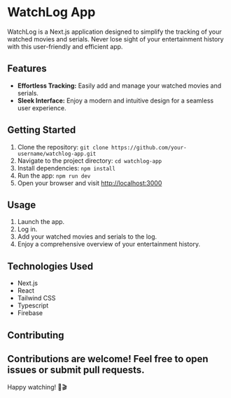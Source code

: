 # WatchLog App
WatchLog is a Next.js application designed to simplify the tracking of your watched movies and serials. Never lose sight of your entertainment history with this user-friendly and efficient app.
## Features
- **Effortless Tracking:** Easily add and manage your watched movies and serials.
- **Sleek Interface:** Enjoy a modern and intuitive design for a seamless user experience.
## Getting Started
1. Clone the repository: `git clone https://github.com/your-username/watchlog-app.git`
2. Navigate to the project directory: `cd watchlog-app`
3. Install dependencies: `npm install`
4. Run the app: `npm run dev`
5. Open your browser and visit [http://localhost:3000](http://localhost:3000)
## Usage
1. Launch the app.
2. Log in.
2. Add your watched movies and serials to the log.
3. Enjoy a comprehensive overview of your entertainment history.
## Technologies Used
- Next.js
- React
- Tailwind CSS
- Typescript
- Firebase
## Contributing
Contributions are welcome! Feel free to open issues or submit pull requests.
---
Happy watching! 🍿🎬
